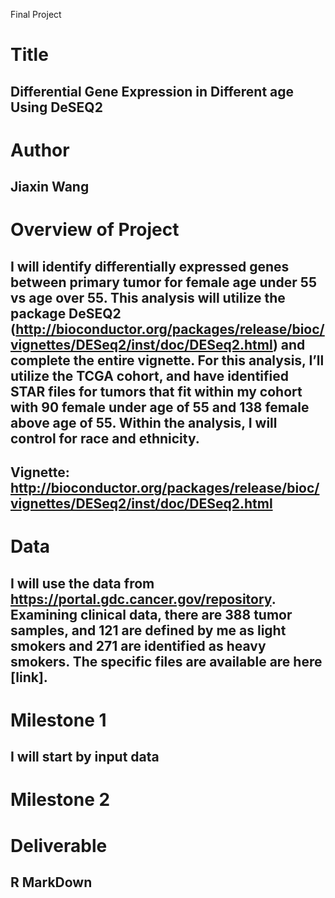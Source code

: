 Final Project
# Title
## Differential Gene Expression in Different age Using DeSEQ2
# Author
## Jiaxin Wang
# Overview of Project
## I will identify differentially expressed genes between primary tumor for female age under 55 vs age over 55. This analysis will utilize the package DeSEQ2 (http://bioconductor.org/packages/release/bioc/vignettes/DESeq2/inst/doc/DESeq2.html) and complete the entire vignette. For this analysis, I’ll utilize the TCGA cohort, and have identified STAR files for tumors that fit within my cohort with 90 female under age of 55 and 138 female above age of 55. Within the analysis, I will control for race and ethnicity. 

## Vignette: http://bioconductor.org/packages/release/bioc/vignettes/DESeq2/inst/doc/DESeq2.html

# Data
## I will use the data from https://portal.gdc.cancer.gov/repository. Examining clinical data, there are 388 tumor samples, and 121 are defined by me as light smokers and 271 are identified as heavy smokers. The specific files are available are here [link].
# Milestone 1
## I will start by input data 
# Milestone 2
# Deliverable
## R MarkDown
